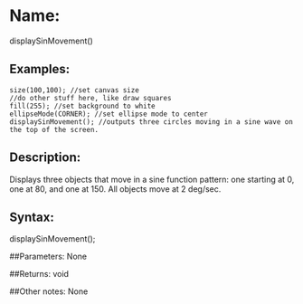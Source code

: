 # Name:
displaySinMovement() 

## Examples:
```
size(100,100); //set canvas size
//do other stuff here, like draw squares
fill(255); //set background to white
ellipseMode(CORNER); //set ellipse mode to center
displaySinMovement(); //outputs three circles moving in a sine wave on the top of the screen.

```

## Description:
Displays three objects that move in a sine function pattern: one starting at 0, one at 80, and one at 150. All objects move at 2 deg/sec.

## Syntax:
displaySinMovement();

##Parameters: 
None

##Returns:
void

##Other notes:
None